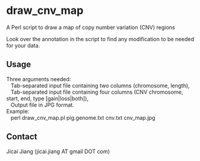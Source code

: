 # draw_cnv_map
A Perl script to draw a map of copy number variation (CNV) regions

Look over the annotation in the script to find any modification to be needed for your data.

## Usage
Three arguments needed:  
&nbsp;&nbsp;	Tab-separated input file containing two columns (chromosome, length),  
&nbsp;&nbsp;	Tab-separated input file containing four columns (CNV chromosome, start, end, type [gain|loss|both]),  
&nbsp;&nbsp;	Output file in JPG format.  
Example:  
&nbsp;&nbsp;	perl draw_cnv_map.pl pig.genome.txt cnv.txt cnv_map.jpg  

## Contact
Jicai Jiang (jicai.jiang AT gmail DOT com)
